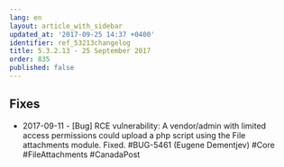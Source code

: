 ```yaml
---
lang: en
layout: article_with_sidebar
updated_at: '2017-09-25 14:37 +0400'
identifier: ref_53213changelog
title: 5.3.2.13 - 25 September 2017
order: 835
published: false
---
```

## Fixes

* 2017-09-11 - [Bug] RCE vulnerability: A vendor/admin with limited access permissions could upload a php script using the File attachments module. Fixed. #BUG-5461 (Eugene Dementjev) #Core #FileAttachments #CanadaPost